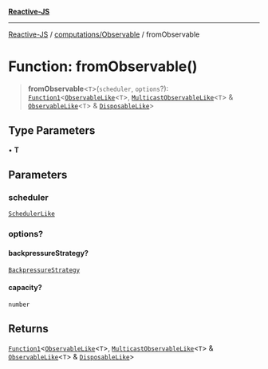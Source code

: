 [**Reactive-JS**](../../../README.md)

***

[Reactive-JS](../../../README.md) / [computations/Observable](../README.md) / fromObservable

# Function: fromObservable()

> **fromObservable**\<`T`\>(`scheduler`, `options`?): [`Function1`](../../../functions/type-aliases/Function1.md)\<[`ObservableLike`](../../interfaces/ObservableLike.md)\<`T`\>, [`MulticastObservableLike`](../../interfaces/MulticastObservableLike.md)\<`T`\> & [`ObservableLike`](../../interfaces/ObservableLike.md)\<`T`\> & [`DisposableLike`](../../../utils/interfaces/DisposableLike.md)\>

## Type Parameters

• **T**

## Parameters

### scheduler

[`SchedulerLike`](../../../utils/interfaces/SchedulerLike.md)

### options?

#### backpressureStrategy?

[`BackpressureStrategy`](../../../utils/type-aliases/BackpressureStrategy.md)

#### capacity?

`number`

## Returns

[`Function1`](../../../functions/type-aliases/Function1.md)\<[`ObservableLike`](../../interfaces/ObservableLike.md)\<`T`\>, [`MulticastObservableLike`](../../interfaces/MulticastObservableLike.md)\<`T`\> & [`ObservableLike`](../../interfaces/ObservableLike.md)\<`T`\> & [`DisposableLike`](../../../utils/interfaces/DisposableLike.md)\>
